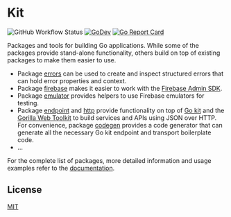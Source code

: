 # Kit

![GitHub Workflow Status](https://github.com/d39b/kit/actions/workflows/go.yml/badge.svg)
[![GoDev](https://img.shields.io/badge/go.dev-reference-007d9c?logo=go&logoColor=white&style=flat-square)](https://pkg.go.dev/github.com/d39b/kit)
[![Go Report Card](https://goreportcard.com/badge/github.com/d39b/kit)](https://goreportcard.com/report/github.com/d39b/kit)

Packages and tools for building Go applications. 
While some of the packages provide stand-alone functionality, others build on top of existing packages to make them easier to use.

- Package [errors](https://pkg.go.dev/github.com/d39b/kit/errors) can be used to create and inspect structured errors that can hold error properties and context.
- Package [firebase](https://pkg.go.dev/github.com/d39b/kit/firebase) makes it easier to work with the [Firebase Admin SDK](https://pkg.go.dev/firebase.google.com/go/v4).
- Package [emulator](https://pkg.go.dev/github.com/d39b/kit/firebase/emulator) provides helpers to use Firebase emulators for testing.
- Package [endpoint](https://pkg.go.dev/github.com/d39b/kit/endpoint) and [http](https://pkg.go.dev/github.com/d39b/kit/transport/http) provide functionality on top of [Go kit](https://github.com/go-kit/kit) and the [Gorilla Web Toolkit](https://github.com/gorilla) to build services and APIs using JSON over HTTP. For convenience, package [codegen](https://pkg.go.dev/github.com/d39b/kit/codegen) provides a code generator that can generate all the necessary Go kit endpoint and transport boilerplate code.
- ...

For the complete list of packages, more detailed information and usage examples refer to the [documentation](https://pkg.go.dev/github.com/d39b/kit).


## License

[MIT](LICENSE)
